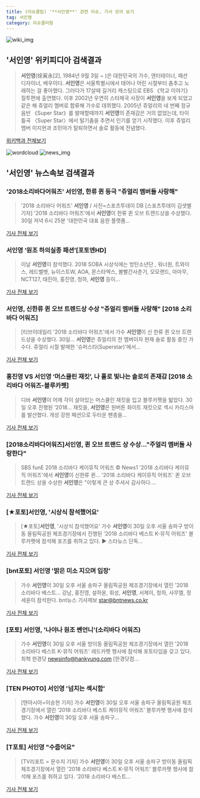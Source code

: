 ```yaml
---
title: (이슈클립) '**서인영**' 관련 이슈, 기사 모아 보기
tag: 서인영
category: 이슈클리핑
---
```

![wiki_img](https://user-images.githubusercontent.com/42597476/44503234-41136a80-a6d0-11e8-9071-6fc6418eafe4.png)
## **'**서인영**'** 위키피디아 검색결과
>**서인영**(徐寅永[2], 1984년 9월 3일 ~ )은 대한민국의 가수, 엔터테이너, 패션 디자이너, 배우이다. **서인영**은 서울특별시에서 태어나 어린 시절부터 춤추고 노래하는 걸 좋아했다. 그러다가 17살때 길거리 캐스팅으로 EBS 《학교 이야기》 질투편에 출연했다. 이후 2002년 우연히 스타제국 사장이 **서인영**을 보게 되었고 같은 해 쥬얼리 멤버로 합류해 가수로 데뷔했다. 2005년 쥬얼리의 네 번째 정규 음반 《Super Star》를 발매할때까지 **서인영**의 존재감은 거의 없었는데, 타이틀곡 〈Super Star〉에서 털기춤을 추면서 인기를 얻기 시작했다. 이후 쥬얼리 멤버 이지현과 조민아가 탈퇴하면서 솔로 활동에 전념했다.

<a href="https://ko.wikipedia.org/wiki/서인영" target="_blank">위키백과 전체보기</a>

![wordcloud](https://s3.ap-northeast-2.amazonaws.com/lyrics101-wordcloud/2018-08-30-1535628627.png)
![news_img](https://user-images.githubusercontent.com/42597476/44507050-1206f400-a6e4-11e8-8d98-7ffbfebb353f.png)
## **'**서인영**'** 뉴스속보 검색결과
### '2018소리바다어워즈' **서인영**, 한류 퀸 등극 "쥬얼리 멤버들 사랑해"

>'2018 소리바다 어워즈' **서인영** / 사진=스포츠투데이 DB [스포츠투데이 김샛별 기자] '2018 소리바다 어워즈'에서 **서인영**이 한류 퀸 오브 트렌드상을 수상했다. 30일 저녁 6시 25분 '대한민국 대표 음원 플랫폼...

<a href="http://stoo.asiae.co.kr/news/naver_view.htm?idxno=2018083020071336766" target="_blank">기사 전체 보기</a>

### **서인영** ‘원조 하의실종 패션’[포토엔HD]

>이날 **서인영**이 참석했다. 2018 SOBA 시상식에는 방탄소년단 , 워너원, 트와이스, 레드벨벳, 뉴이스트W, AOA, 몬스타엑스, 볼빨간사춘기, 모모랜드, 마마무, NCT127, 태진아, 홍진영, 청하, **서인영** 등이...

<a href="http://www.newsen.com/news_view.php?uid=201808301808501810" target="_blank">기사 전체 보기</a>

### **서인영**, 신한류 퀸 오브 트렌드상 수상 "쥬얼리 멤버들 사랑해" [2018 소리바다 어워즈]

>[티브이데일리 '2018 소리바다 어워즈'에서 가수 **서인영**이 신 한류 퀸 오브 트렌드상을 수상했다. 30일... **서인영**은 쥬얼리의 전 멤버이자 현재 솔로 활동 중인 가수다. 쥬얼리 시절 발매한 '슈퍼스타(Superstar)'에서...

<a href="http://tvdaily.asiae.co.kr/read.php3?aid=15356273941390041010" target="_blank">기사 전체 보기</a>

### 홍진영 VS **서인영** ‘머스큘린 재킷’, 나 홀로 빛나는 솔로의 존재감 [2018 소리바다 어워즈-블루카펫]

>디바 **서인영**이 어깨 각이 살아있는 머스큘린 재킷을 입고 블루카펫을 밟았다. 30일 오후 진행된 ‘2018... 재킷을, **서인영**은 원버튼 화이트 재킷으로 섹시 카리스마를 발산했다. 개성 강한 패션으로 두터운 팬층을...

<a href="http://chicnews.mk.co.kr/article.php?aid=1535625666209062003" target="_blank">기사 전체 보기</a>

### [2018소리바다어워즈]**서인영**, 퀸 오브 트랜드 상 수상…"주얼리 멤버들 사랑한다"

>SBS funE 2018 소리바다 케이뮤직 어워즈 © News1 '2018 소리바다 케이뮤직 어워즈'에서 **서인영**이 신한류 퀸... '2018 소리바다 케이뮤직 어워즈' 퀸 오브 트랜드 상을 수상한 **서인영**은 "이렇게 큰 상 주셔서 감사하다....

<a href="http://news1.kr/articles/?3413336" target="_blank">기사 전체 보기</a>

### [★포토]**서인영**, '시상식 참석했어요'

>[★포토]**서인영**, '시상식 참석했어요' 가수 **서인영**이 30일 오후 서울 송파구 방이동 올림픽공원 체조경기장에서 진행된 '2018 소리바다 베스트 K-뮤직 어워즈' 블루카펫에 참석해 포즈를 취하고 있다. ▶ 스타뉴스 단독...

<a href="http://star.mt.co.kr/stview.php?no=2018083019131945395" target="_blank">기사 전체 보기</a>

### [bnt포토] **서인영** '밝은 미소 지으며 입장'

>가수 **서인영**이 30일 오후 서울 송파구 올림픽공원 체조경기장에서 열린 '2018 소리바다 베스트... 강남, 홍진영, 설하윤, 휘성, **서인영**, 서제이, 청하, 사무엘, 정세윤이 참석한다. bnt뉴스 기사제보 star@bntnews.co.kr

<a href="http://bntnews.hankyung.com/apps/news?popup=0&nid=04&c1=04&c2=04&c3=00&nkey=201808302006153&mode=sub_view" target="_blank">기사 전체 보기</a>

### [포토] **서인영**, '나야나 원조 쎈언니'(소리바다 어워즈)

>가수 **서인영**이 30일 오후 서울 방이동 올림픽공원 체조경기장에서 열린 '2018 소리바다 베스트 K-뮤직 어워즈' 레드카펫 행사에 참석해 포토타임을 갖고 있다. 최혁 한경닷 newsinfo@hankyung.com [한경닷컴...

<a href="http://news.hankyung.com/article/201808305424H" target="_blank">기사 전체 보기</a>

### [TEN PHOTO] **서인영** '넘치는 섹시함'

>[텐아시아=이승현 기자] 가수 **서인영**이 30일 오후 서울 송파구 올림픽공원 체조경기장에서 열린 ‘2018 소리바다 베스트 케이뮤직 어워즈’ 블루카펫 행사에 참석했다. 가수 **서인영**이 30일 오후 서울 송파구...

<a href="http://www.tenasia.co.kr/archives/1558220" target="_blank">기사 전체 보기</a>

### [T포토] **서인영** "수줍어요"

>[TV리포트 = 문수지 기자] 가수 **서인영**이 30일 오후 서울 송파구 방이동 올림픽체조경기장에서 열린 '2018 소리바다 베스트 K-뮤직 어워즈' 블루카펫 행사에 참석해 포즈를 취하고 있다. '2018 소리바다 베스트...

<a href="http://www.tvreport.co.kr/?c=news&m=newsview&idx=1077413" target="_blank">기사 전체 보기</a>


